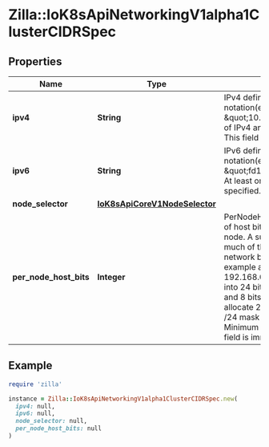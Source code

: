 # Zilla::IoK8sApiNetworkingV1alpha1ClusterCIDRSpec

## Properties

| Name | Type | Description | Notes |
| ---- | ---- | ----------- | ----- |
| **ipv4** | **String** | IPv4 defines an IPv4 IP block in CIDR notation(e.g. \&quot;10.0.0.0/8\&quot;). At least one of IPv4 and IPv6 must be specified. This field is immutable. | [optional] |
| **ipv6** | **String** | IPv6 defines an IPv6 IP block in CIDR notation(e.g. \&quot;fd12:3456:789a:1::/64\&quot;). At least one of IPv4 and IPv6 must be specified. This field is immutable. | [optional] |
| **node_selector** | [**IoK8sApiCoreV1NodeSelector**](IoK8sApiCoreV1NodeSelector.md) |  | [optional] |
| **per_node_host_bits** | **Integer** | PerNodeHostBits defines the number of host bits to be configured per node. A subnet mask determines how much of the address is used for network bits and host bits. For example an IPv4 address of 192.168.0.0/24, splits the address into 24 bits for the network portion and 8 bits for the host portion. To allocate 256 IPs, set this field to 8 (a /24 mask for IPv4 or a /120 for IPv6). Minimum value is 4 (16 IPs). This field is immutable. |  |

## Example

```ruby
require 'zilla'

instance = Zilla::IoK8sApiNetworkingV1alpha1ClusterCIDRSpec.new(
  ipv4: null,
  ipv6: null,
  node_selector: null,
  per_node_host_bits: null
)
```

